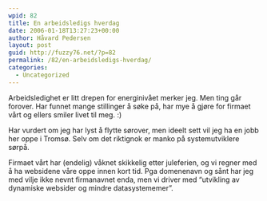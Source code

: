 ```yaml
---
wpid: 82
title: En arbeidsledigs hverdag
date: 2006-01-18T13:27:23+00:00
author: Håvard Pedersen
layout: post
guid: http://fuzzy76.net/?p=82
permalink: /82/en-arbeidsledigs-hverdag/
categories:
  - Uncategorized
---
```

Arbeidsledighet er litt drepen for energinivået merker jeg. Men ting går forover. Har funnet mange stillinger å søke på, har mye å gjøre for firmaet vårt og ellers smiler livet til meg. :)

Har vurdert om jeg har lyst å flytte sørover, men ideelt sett vil jeg ha en jobb her oppe i Tromsø. Selv om det riktignok er manko på systemutviklere sørpå.

Firmaet vårt har (endelig) våknet skikkelig etter juleferien, og vi regner med å ha websidene våre oppe innen kort tid. Pga domenenavn og sånt har jeg med vilje ikke nevnt firmanavnet enda, men vi driver med &#8220;utvikling av dynamiske websider og mindre datasystememer&#8221;.
